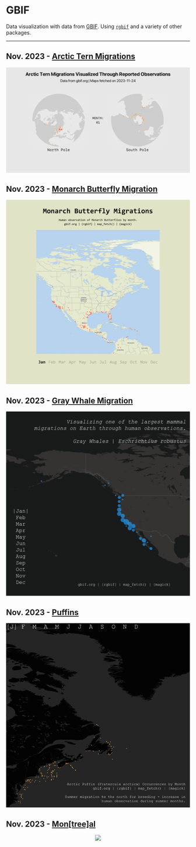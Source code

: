 # GBIF
Data visualization with data from [GBIF](https://www.gbif.org). Using [`rgbif`](https://github.com/ropensci/rgbif) and a variety of other packages.

***

## Nov. 2023 - [Arctic Tern Migrations](terns/)
<p align="center">
  <img src="./terns/terns.gif">
</p>

## Nov. 2023 - [Monarch Butterfly Migration](monarchs/)
<p align="center">
  <img src="./monarchs/monarch.gif">
</p>

## Nov. 2023 - [Gray Whale Migration](graywhale/)
<p align="center">
  <img src="./graywhale/graywhale_migration.gif">
</p>

## Nov. 2023 - [Puffins](puffins/)
<p align="center">
  <img src="./puffins/puffins.gif">
</p>

## Nov. 2023 - [Mon[tree]al](montreeal/)
<p align="center">
  <img src="./montreeal/montreeal.png">
</p>

